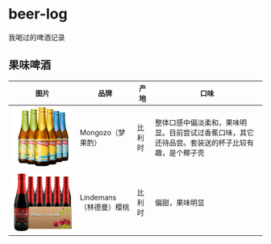 # beer-log

我喝过的啤酒记录

## 果味啤酒

| 图片 | 品牌 | 产地 | 口味 |
| --- | --- | --- | --- |
| ![image](https://raw.githubusercontent.com/crackcell/beer-log/master/images/Mongozo.jpg) | Mongozo（梦果酌） | 比利时 | 整体口感中偏淡柔和，果味明显。目前尝试过香蕉口味，其它还待品尝。套装送的杯子比较有趣，是个椰子壳 |
| ![image](https://raw.githubusercontent.com/crackcell/beer-log/master/images/Lindemans-Kriek.jpg) | Lindemans（林德曼）樱桃 | 比利时 | 偏甜，果味明显 |
